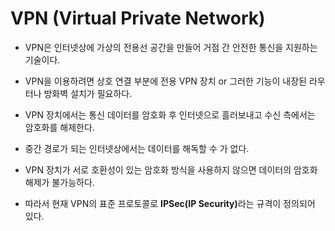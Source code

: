 # VPN (Virtual Private Network)

* VPN은 인터넷상에 가상의 전용선 공간을 만들어 거점 간 안전한 통신을 지원하는 기술이다.

* VPN을 이용하려면 상호 연결 부분에 전용 VPN 장치 or 그러한 기능이 내장된 라우터나 방화벽 설치가 필요하다.

* VPN 장치에서는 통신 데이터를 암호화 후 인터넷으로 흘러보내고 수신 측에서는 암호화를 해제한다.

* 중간 경로가 되는 인터넷상에서는 데이터를 해독할 수 가 없다.

* VPN 장치가 서로 호환성이 있는 암호화 방식을 사용하지 않으면 데이터의 암호화 해제가 불가능하다.

* 따라서 현재 VPN의 표준 프로토콜로 <b>IPSec(IP Security)</b>라는 규격이 정의되어 있다.
